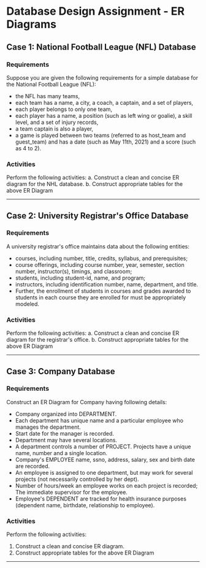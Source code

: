 # Database Design Assignment - ER Diagrams

## Case 1: National Football League (NFL) Database

### Requirements
Suppose you are given the following requirements for a simple database for the National Football League (NFL):
- the NFL has many teams,
- each team has a name, a city, a coach, a captain, and a set of players,
- each player belongs to only one team,
- each player has a name, a position (such as left wing or goalie), a skill level, and a set of injury records,
- a team captain is also a player,
- a game is played between two teams (referred to as host_team and guest_team) and has a date (such as May 11th, 2021) and a score (such as 4 to 2).

### Activities
Perform the following activities:
a. Construct a clean and concise ER diagram for the NHL database.
b. Construct appropriate tables for the above ER Diagram

---

## Case 2: University Registrar's Office Database

### Requirements
A university registrar's office maintains data about the following entities:
- courses, including number, title, credits, syllabus, and prerequisites;
- course offerings, including course number, year, semester, section number, instructor(s), timings, and classroom;
- students, including student-id, name, and program;
- instructors, including identification number, name, department, and title.
- Further, the enrollment of students in courses and grades awarded to students in each course they are enrolled for must be appropriately modeled.

### Activities
Perform the following activities:
a. Construct a clean and concise ER diagram for the registrar's office.
b. Construct appropriate tables for the above ER Diagram

---

## Case 3: Company Database

### Requirements
Construct an ER Diagram for Company having following details:
- Company organized into DEPARTMENT.
- Each department has unique name and a particular employee who manages the department.
- Start date for the manager is recorded.
- Department may have several locations.
- A department controls a number of PROJECT. Projects have a unique name, number and a single location.
- Company's EMPLOYEE name, ssno, address, salary, sex and birth date are recorded.
- An employee is assigned to one department, but may work for several projects (not necessarily controlled by her dept).
- Number of hours/week an employee works on each project is recorded; The immediate supervisor for the employee.
- Employee's DEPENDENT are tracked for health insurance purposes (dependent name, birthdate, relationship to employee).

### Activities
Perform the following activities:
1. Construct a clean and concise ER diagram.
2. Construct appropriate tables for the above ER Diagram

---
